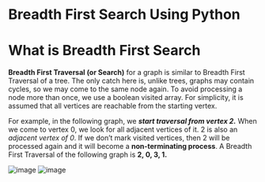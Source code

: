 # Breadth First Search Using Python
# What is Breadth First Search

**Breadth First Traversal (or Search)** for a graph is similar to Breadth First Traversal of a tree.
The only catch here is, unlike trees, graphs may contain cycles, so we may come to the same node again.
To avoid processing a node more than once, we use a boolean visited array. 
For simplicity, it is assumed that all vertices are reachable from the starting vertex.

For example, in the following graph, we **_start traversal from vertex 2._**
When we come to vertex 0, we look for all adjacent vertices of it.
2 is also an _adjacent vertex of 0_. If we don’t mark visited vertices, 
then 2 will be processed again and it will become a **non-terminating process**. 
A Breadth First Traversal of the following graph is **2, 0, 3, 1.**

![image](https://user-images.githubusercontent.com/51750338/61994760-6c4ec880-b09c-11e9-8d59-f4c9dba7d509.png)
![image](https://user-images.githubusercontent.com/51750338/61994948-acfc1100-b09f-11e9-963d-6f8a3ca1c105.png)


